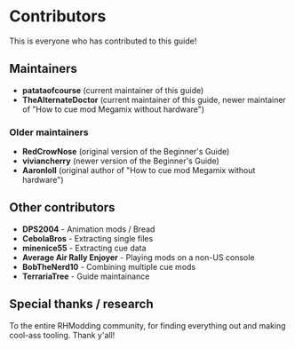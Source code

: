 # Contributors

This is everyone who has contributed to this guide!

## Maintainers
- **patataofcourse** (current maintainer of this guide)
- **TheAlternateDoctor** (current maintainer of this guide, newer maintainer of "How to cue mod Megamix without hardware")

### Older maintainers

- **RedCrowNose** (original version of the Beginner's Guide)
- **viviancherry** (newer version of the Beginner's Guide)
- **Aaronloll** (original author of "How to cue mod Megamix without hardware")

## Other contributors

- **DPS2004** - Animation mods / Bread
- **CebolaBros** - Extracting single files
- **minenice55** - Extracting cue data
- **Average Air Rally Enjoyer** - Playing mods on a non-US console
- **BobTheNerd10** - Combining multiple cue mods
- **TerrariaTree** - Guide maintainance

## Special thanks / research

To the entire RHModding community, for finding everything out and making cool-ass tooling. Thank y'all!